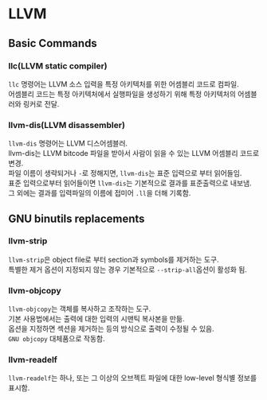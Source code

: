 # LLVM

## Basic Commands
### llc(LLVM static compiler)
`llc` 명령어는 LLVM 소스 입력을 특정 아키텍처를 위한 어셈블리 코드로 컴파일.\
어셈블리 코드는 특정 아키텍처에서 실행파일을 생성하기 위해 특정 아키텍처의 어셈블러와 링커로 전달.

### llvm-dis(LLVM disassembler)
`llvm-dis` 명령어는 LLVM 디스어셈블러.\
llvm-dis는 LLVM bitcode 파일을 받아서 사람이 읽을 수 있는 LLVM 어셈블리 코드로 변경.\
파일 이름이 생략되거나 `-`로 정해지면, `llvm-dis`는 표준 입력으로 부터 읽어들임.\
표준 입력으로부터 읽어들이면 `llvm-dis`는 기본적으로 결과를 표준출력으로 내보냄.\
그 외에는 결과를 입력파일의 이름에 접미어 `.ll`을 더해 기록함.

## GNU binutils replacements
### llvm-strip
`llvm-strip`은 object file로 부터 section과 symbols를 제거하는 도구.\
특별한 제거 옵션이 지정되지 않는 경우 기본적으로 `--strip-all`옵션이 활성화 됨.

### llvm-objcopy
`llvm-objcopy`는 객체를 복사하고 조작하는 도구.\
기본 사용법에서는 출력에 대한 입력의 시맨틱 복사본을 만듦.\
옵션을 지정하면 섹션을 제거하는 등의 방식으로 출력이 수정될 수 있음.\
`GNU objcopy` 대체품으로 작동함.

### llvm-readelf
`llvm-readelf`는 하나, 또는 그 이상의 오브젝트 파일에 대한 low-level 형식별 정보를 표시함.